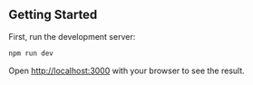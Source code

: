 

## Getting Started

First, run the development server:

```bash
npm run dev

```

Open [http://localhost:3000](http://localhost:3000) with your browser to see the result.


